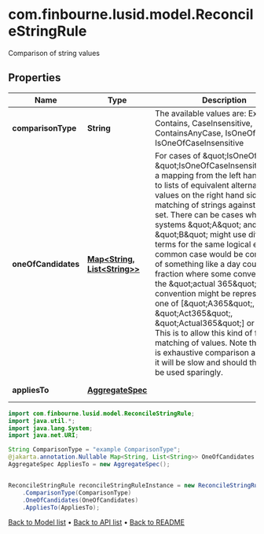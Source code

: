 # com.finbourne.lusid.model.ReconcileStringRule
Comparison of string values

## Properties

Name | Type | Description | Notes
------------ | ------------- | ------------- | -------------
**comparisonType** | **String** | The available values are: Exact, Contains, CaseInsensitive, ContainsAnyCase, IsOneOf, IsOneOfCaseInsensitive | [default to String]
**oneOfCandidates** | [**Map&lt;String, List&lt;String&gt;&gt;**](List.md) | For cases of \&quot;IsOneOf\&quot; or \&quot;IsOneOfCaseInsensitive\&quot;, a mapping from the left hand to side to lists of  equivalent alternative values on the right hand side.  Fuzzy matching of strings against one of a set. There can be cases where systems \&quot;A\&quot; and \&quot;B\&quot; might use different terms for the same logical entity. A common case would be  comparison of something like a day count fraction where some convention like the \&quot;actual 365\&quot; convention might be represented as one of [\&quot;A365\&quot;, \&quot;Act365\&quot;, \&quot;Actual365\&quot;] or similar.  This is to allow this kind of fuzzy matching of values. Note that as this is exhaustive comparison across sets it will be slow and should therefore be used sparingly. | [optional] [default to Map<String, List<String>>]
**appliesTo** | [**AggregateSpec**](AggregateSpec.md) |  | [default to AggregateSpec]

```java
import com.finbourne.lusid.model.ReconcileStringRule;
import java.util.*;
import java.lang.System;
import java.net.URI;

String ComparisonType = "example ComparisonType";
@jakarta.annotation.Nullable Map<String, List<String>> OneOfCandidates = new Map<String, List<String>>();
AggregateSpec AppliesTo = new AggregateSpec();


ReconcileStringRule reconcileStringRuleInstance = new ReconcileStringRule()
    .ComparisonType(ComparisonType)
    .OneOfCandidates(OneOfCandidates)
    .AppliesTo(AppliesTo);
```


[Back to Model list](../README.md#documentation-for-models) &#8226; [Back to API list](../README.md#documentation-for-api-endpoints) &#8226; [Back to README](../README.md)
